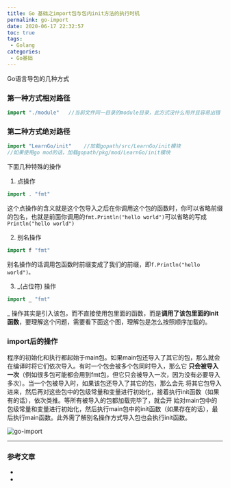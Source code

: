```yaml
---
title: Go 基础之import包与包内init方法的执行时机
permalink: go-import
date: 2020-06-17 22:32:57
toc: true
tags:
 - Golang
categories:
 - Go基础
---
```


Go语言导包的几种方式

<!--more-->

### 第一种方式相对路径

```go
import "./module"   //当前文件同一目录的module目录，此方式没什么用并且容易出错
```

### 第二种方式绝对路径

```go
import "LearnGo/init"    //加载gopath/src/LearnGo/init模块
//如果使用go mod的话，加载gopath/pkg/mod/LearnGo/init模块
```

下面几种特殊的操作



1. 点操作

```go
import . "fmt"
```

这个点操作的含义就是这个包导入之后在你调用这个包的函数时，你可以省略前缀的包名，也就是前面你调用的`fmt.Println("hello world")`可以省略的写成`Println("hello world")`

2. 别名操作

```go
import f "fmt"
```

别名操作的话调用包函数时前缀变成了我们的前缀，即`f.Println("hello world")。`

3. _(占位符) 操作

```go
import _ "fmt"
```

_ 操作其实是引入该包，而不直接使用包里面的函数，而是**调用了该包里面的init函数**，要理解这个问题，需要看下面这个图，理解包是怎么按照顺序加载的。



### import后的操作

程序的初始化和执行都起始于main包。如果main包还导入了其它的包，那么就会在编译时将它们依次导入。有时一个包会被多个包同时导入，那么它 **只会被导入一次**（例如很多包可能都会用到fmt包，但它只会被导入一次，因为没有必要导入多次）。当一个包被导入时，如果该包还导入了其它的包，那么会先 将其它包导入进来，然后再对这些包中的包级常量和变量进行初始化，接着执行init函数（如果有的话），依次类推。等所有被导入的包都加载完毕了，就会开 始对main包中的包级常量和变量进行初始化，然后执行main包中的init函数（如果存在的话），最后执行main函数。此外需了解别名操作方式导入包也会执行init函数。

![go-import](https://i.loli.net/2020/06/17/PuN1pLm7YK4sedv.jpg)

<hr>

### 参考文章

* 
* 
